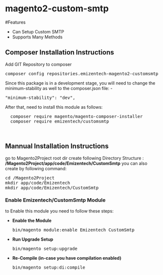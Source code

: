 # magento2-custom-smtp
#Features
<ul>
<li>Can Setup Custom SMTP</li>
<li>Supports Many Methods</li>
</ul>

<h2>Composer Installation Instructions</h2>
Add GIT Repository to composer
<pre>
composer config repositories.emizentech-magento2-customsmtp vcs https://github.com/emizentech/magento2-custom-smtp/
</pre>

Since this package is in a development stage, you will need to change the minimum-stability as well to the composer.json file: -
<pre>
"minimum-stability": "dev",
</pre>

After that, need to install this module as follows:
<pre>
  composer require magento/magento-composer-installer
  composer require emizentech/customsmtp
</pre>


<br/>
<h2> Mannual Installation Instructions</h2>
go to Magento2Project root dir 
create following Directory Structure :<br/>
<strong>/Magento2Project/app/code/Emizentech/CustomSmtp</strong>
you can also create by following command:
<pre>
cd /Magento2Project
mkdir app/code/Emizentech
mkdir app/code/Emizentech/CustomSmtp
</pre>



<h3> Enable Emizentech/CustomSmtp Module</h3>
to Enable this module you need to follow these steps:

<ul>
<li>
<strong>Enable the Module</strong>
<pre>bin/magento module:enable Emizentech_CustomSmtp</pre></li>
<li>
<strong>Run Upgrade Setup</strong>
<pre>bin/magento setup:upgrade</pre></li>
<li>
<strong>Re-Compile (in-case you have compilation enabled)</strong>
	<pre>bin/magento setup:di:compile</pre>
</li>
</ul>
